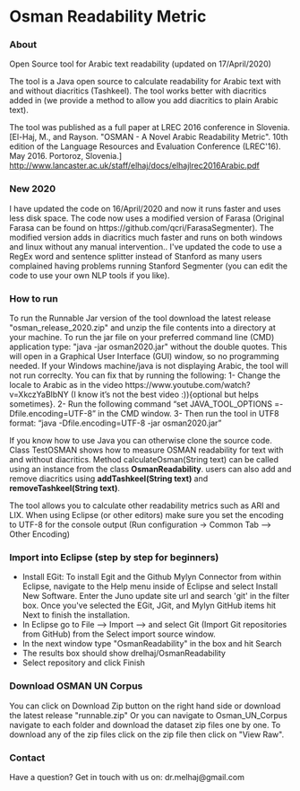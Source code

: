 # Osman Readability Metric

<h3>About</h3>
Open Source tool for Arabic text readability (updated on 17/April/2020)

The tool is a Java open source to calculate readability for Arabic text with and without diacritics (Tashkeel). 
The tool works better with diacritics added in (we provide a method to allow you add diacritics to plain Arabic text).

The tool was published as a full paper at LREC 2016 conference in Slovenia.
[El-Haj, M., and Rayson. "OSMAN - A Novel Arabic Readability Metric". 10th edition of the Language Resources and Evaluation Conference (LREC'16). May 2016. Portoroz, Slovenia.]
http://www.lancaster.ac.uk/staff/elhaj/docs/elhajlrec2016Arabic.pdf

<h3>New 2020</h3>
I have updated the code on 16/April/2020 and now it runs faster and uses less disk space. 
The code now uses a modified version of Farasa (Original Farasa can be found on https://github.com/qcri/FarasaSegmenter). The modified version adds in diacritics much faster and runs on both windows and linux without any manual intervention.. I've updated the code to use a RegEx word and sentence splitter instead of Stanford as many users complained having problems running Stanford Segmenter (you can edit the code to use your own NLP tools if you like).


<h3>How to run</h3>
To run the Runnable Jar version of the tool download the latest release "osman_release_2020.zip" and unzip the file contents into a directory at your machine. To run the jar file on your preferred command line (CMD) application type: "java -jar osman2020.jar" without the double quotes. This will open in a Graphical User Interface (GUI) window, so no programming needed. If your Windows machine/java is not displaying Arabic, the tool will not run correclty. You can fix that by running the following:
1-	Change the locale to Arabic as in the video https://www.youtube.com/watch?v=XkczYaBlbNY (I know it’s not the best video :)){optional but helps sometimes}.
2-	Run the following command “set JAVA_TOOL_OPTIONS =-Dfile.encoding=UTF-8” in the CMD window.
3-	Then run the tool in UTF8 format: “java -Dfile.encoding=UTF-8 -jar osman2020.jar”


If you know how to use Java you can otherwise clone the source code. Class TestOSMAN shows how to measure OSMAN readability for text with and without diacritics.
Method calculateOsman(String text) can be called using an instance from the class <b>OsmanReadability</b>.
users can also add and remove diacritics using <b>addTashkeel(String text)</b> and <b>removeTashkeel(String text)</b>.

The tool allows you to calculate other readability metrics such as ARI and LIX.
When using Eclipse (or other editors) make sure you set the encoding to UTF-8 for the console output (Run configuration -> Common Tab --> Other Encoding)

<h3>Import into Eclipse (step by step for beginners)</h3>
<ul>
<li>Install EGit: To install Egit and the Github Mylyn Connector from within Eclipse, navigate to the Help menu inside of Eclipse and select Install New Software. Enter the Juno update site url and search 'git' in the filter box. Once you've selected the EGit, JGit, and Mylyn GitHub items hit Next to finish the installation.</li>
<li>In Eclipse go to File --> Import --> and select Git (Import Git repositories from GitHub) from the Select import source window.</li>
<li>In the next window type "OsmanReadability" in the box and hit Search</li>
<li>The results box should show drelhaj/OsmanReadability</li>
<li>Select repository and click Finish</li>
</ul>

<h3>Download OSMAN UN Corpus</h3>
You can click on Download Zip button on the right hand side or download the latest release "runnable.zip"
Or you can navigate to Osman_UN_Corpus navigate to each folder and download the dataset zip files one by one. To download any of the zip files click on the zip file then click on "View Raw".

<h3>Contact</h3>
Have a question? Get in touch with us on: dr.melhaj@gmail.com

